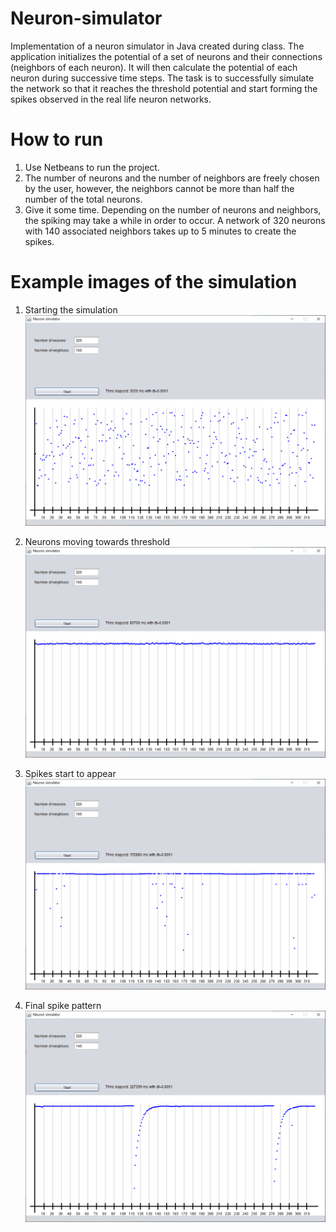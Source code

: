# Neuron-simulator
Implementation of a neuron simulator in Java created during class. The application initializes the potential of a set of neurons and their connections (neighbors of each neuron). It will then calculate 
the potential of each neuron during successive time steps. The task is to successfully simulate the network so that it reaches the threshold potential and start forming the spikes observed
in the real life neuron networks.


# How to run
1. Use Netbeans to run the project.
2. The number of neurons and the number of neighbors are freely chosen by the user, however, the neighbors cannot be more than half the number of the total neurons.
3. Give it some time. Depending on the number of neurons and neighbors, the spiking may take a while in order to occur. A network of 320 neurons with 140 associated neighbors takes 
up to 5 minutes to create the spikes.

# Example images of the simulation

1. Starting the simulation
<img src="/java screens/start.PNG"></img>

2. Neurons moving towards threshold
<img src="/java screens/middle.PNG"></img>

3. Spikes start to appear
<img src="/java screens/more spiking.PNG"></img>

4. Final spike pattern
<img src="/java screens/end.PNG"></img>

